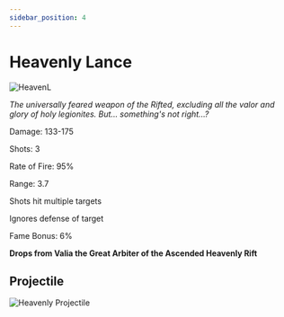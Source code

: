 ```yaml
---
sidebar_position: 4
---
```


# Heavenly Lance

![HeavenL](https://vwiki.valorserver.com/api/item/picture/heavenly%20lance)

<i>The universally feared weapon of the Rifted, excluding all the valor and glory of holy legionites. But... something's not right...?</i>

Damage: 133-175

Shots: 3

Rate of Fire: 95%

Range: 3.7

Shots hit multiple targets

Ignores defense of target

Fame Bonus: 6%

**Drops from Valia the Great Arbiter of the Ascended Heavenly Rift**

## Projectile

![Heavenly Projectile](https://cdn.discordapp.com/attachments/953134990428868629/994769724665761963/heavenlylance.gif)
